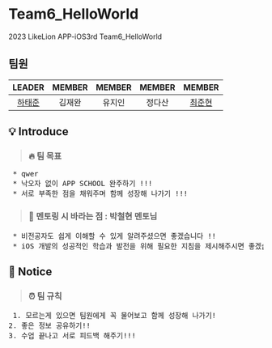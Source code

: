 # Team6_HelloWorld
 2023 LikeLion APP-iOS3rd Team6_HelloWorld




## 팀원

|LEADER|MEMBER|MEMBER|MEMBER|MEMBER|
| :---: | :---: | :---: | :---: | :---: |
|  [하태준](https://github.com/htj7425)  |  김재완  |  유지인  |  정다산  |  [최준현](https://github.com/jun-hyeon)  |



## 💡 Introduce
> ### 🔥 팀 목표
<pre>
 * qwer
 * 낙오자 없이 APP SCHOOL 완주하기 !!!
 * 서로 부족한 점을 채워주며 함께 성장해 나가기 !!!
</pre>



> ### 🤙 멘토링 시 바라는 점 : 박철현 멘토님
<pre>
 * 비전공자도 쉽게 이해할 수 있게 알려주셨으면 좋겠습니다 !!
 * iOS 개발의 성공적인 학습과 발전을 위해 필요한 지침을 제시해주시면 좋겠습니다 !!
</pre>



## 📌 Notice
> ### ⏰ 팀 규칙
<pre>
 1. 모르는게 있으면 팀원에게 꼭 물어보고 함께 성장해 나가기!
2. 좋은 정보 공유하기!!
3. 수업 끝나고 서로 피드백 해주기!!! 
</pre>

